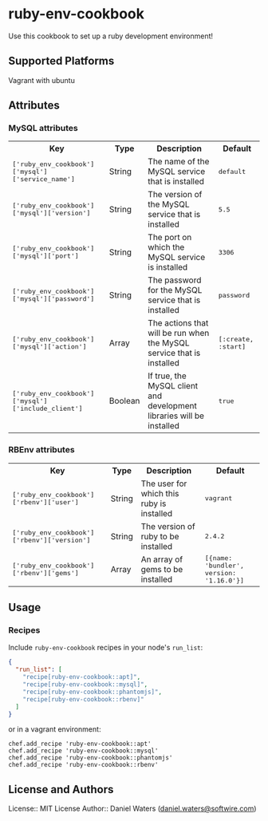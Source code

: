 # ruby-env-cookbook

Use this cookbook to set up a ruby development environment!

## Supported Platforms

Vagrant with ubuntu

## Attributes

### MySQL attributes

<table>
  <tr>
    <th>Key</th>
    <th>Type</th>
    <th>Description</th>
    <th>Default</th>
  </tr>
  <tr>
    <td><tt>['ruby_env_cookbook']['mysql']['service_name']</tt></td>
    <td>String</td>
    <td>The name of the MySQL service that is installed</td>
    <td><tt>default</tt></td>
  </tr>
  <tr>
    <td><tt>['ruby_env_cookbook']['mysql']['version']</tt></td>
    <td>String</td>
    <td>The version of the MySQL service that is installed</td>
    <td><tt>5.5</tt></td>
  </tr>
  <tr>
    <td><tt>['ruby_env_cookbook']['mysql']['port']</tt></td>
    <td>String</td>
    <td>The port on which the MySQL service is installed</td>
    <td><tt>3306</tt></td>
  </tr>
  <tr>
    <td><tt>['ruby_env_cookbook']['mysql']['password']</tt></td>
    <td>String</td>
    <td>The password for the MySQL service that is installed</td>
    <td><tt>password</tt></td>
  </tr>
  <tr>
    <td><tt>['ruby_env_cookbook']['mysql']['action']</tt></td>
    <td>Array</td>
    <td>The actions that will be run when the MySQL service that is installed</td>
    <td><tt>[:create, :start]</tt></td>
  </tr>
  <tr>
    <td><tt>['ruby_env_cookbook']['mysql']['include_client']</tt></td>
    <td>Boolean</td>
    <td>If true, the MySQL client and development libraries will be installed</td>
    <td><tt>true</tt></td>
  </tr>
</table>

### RBEnv attributes

<table>
  <tr>
    <th>Key</th>
    <th>Type</th>
    <th>Description</th>
    <th>Default</th>
  </tr>
  <tr>
    <td><tt>['ruby_env_cookbook']['rbenv']['user']</tt></td>
    <td>String</td>
    <td>The user for which this ruby is installed</td>
    <td><tt>vagrant</tt></td>
  </tr>
  <tr>
    <td><tt>['ruby_env_cookbook']['rbenv']['version']</tt></td>
    <td>String</td>
    <td>The version of ruby to be installed</td>
    <td><tt>2.4.2</tt></td>
  </tr>
  <tr>
    <td><tt>['ruby_env_cookbook']['rbenv']['gems']</tt></td>
    <td>Array</td>
    <td>An array of gems to be installed</td>
    <td><tt>[{name: 'bundler', version: '1.16.0'}]</tt></td>
  </tr>
</table>

## Usage

### Recipes

Include `ruby-env-cookbook` recipes in your node's `run_list`:

```json
{
  "run_list": [
    "recipe[ruby-env-cookbook::apt]",
    "recipe[ruby-env-cookbook::mysql]",
    "recipe[ruby-env-cookbook::phantomjs]",
    "recipe[ruby-env-cookbook::rbenv]"
  ]
}
```

or in a vagrant environment:
```
chef.add_recipe 'ruby-env-cookbook::apt'
chef.add_recipe 'ruby-env-cookbook::mysql'
chef.add_recipe 'ruby-env-cookbook::phantomjs'
chef.add_recipe 'ruby-env-cookbook::rbenv'
```

## License and Authors

License:: MIT License
Author:: Daniel Waters (daniel.waters@softwire.com)
